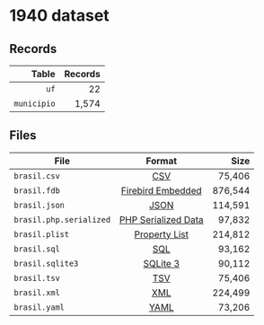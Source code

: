 # 1940 dataset

## Records

|       Table | Records |
| -----------:| -------:|
|        `uf` |      22 |
| `municipio` |   1,574 |

## Files

| File                    | Format                                                                                          |      Size |
| ----------------------- |:-----------------------------------------------------------------------------------------------:| ---------:|
| `brasil.csv`            | [CSV](https://en.wikipedia.org/wiki/Comma-separated_values)                                     |    75,406 |
| `brasil.fdb`            | [Firebird Embedded](https://en.wikipedia.org/wiki/Embedded_database#Firebird_Embedded)          |   876,544 |
| `brasil.json`           | [JSON](https://en.wikipedia.org/wiki/JSON)                                                      |   114,591 |
| `brasil.php.serialized` | [PHP Serialized Data](https://en.wikipedia.org/wiki/Serialization#Programming_language_support) |    97,832 |
| `brasil.plist`          | [Property List](https://en.wikipedia.org/wiki/Property_list)                                    |   214,812 |
| `brasil.sql`            | [SQL](https://en.wikipedia.org/wiki/SQL)                                                        |    93,162 |
| `brasil.sqlite3`        | [SQLite 3](https://en.wikipedia.org/wiki/SQLite)                                                |    90,112 |
| `brasil.tsv`            | [TSV](https://en.wikipedia.org/wiki/Tab-separated_values)                                       |    75,406 |
| `brasil.xml`            | [XML](https://en.wikipedia.org/wiki/XML)                                                        |   224,499 |
| `brasil.yaml`           | [YAML](https://en.wikipedia.org/wiki/YAML)                                                      |    73,206 |
